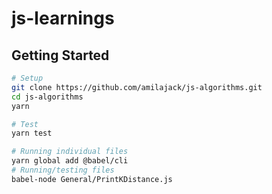 js-learnings
============
## Getting Started

```bash
# Setup
git clone https://github.com/amilajack/js-algorithms.git
cd js-algorithms
yarn

# Test
yarn test

# Running individual files
yarn global add @babel/cli
# Running/testing files
babel-node General/PrintKDistance.js
```
